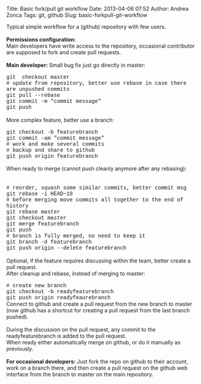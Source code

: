 Title: Basic fork/pull git workflow
Date: 2013-04-06 07:52
Author: Andrea Zonca
Tags: git, github
Slug: basic-forkpull-git-workflow

<div dir="ltr">
 Typical simple workflow for a (github) repository with few users.
</div>
<div dir="ltr">
 <b>
  <br/>
 </b>
</div>
<div dir="ltr">
 <b>
  Permissions configuration:
 </b>
</div>
<div dir="ltr">
 Main developers have write access to the repository, occasional contributor are supposed to fork and create pull requests.
</div>
<div dir="ltr">
</div>
<a name="more">
</a>
<br/>
<div dir="ltr">
 <b>
  Main developer:
 </b>
 Small bug fix just go directly in master:
</div>
<div dir="ltr">
 <span style="font-family: Courier New, Courier, monospace;">
  <br/>
 </span>
</div>
<div dir="ltr">
 <span style="font-family: Courier New, Courier, monospace;">
  git  checkout master
  <br/>
  # update from repository, better use rebase in case there are unpushed commits
  <br/>
  git pull --rebase
  <br/>
  git commit -m "commit message"
  <br/>
  git push
 </span>
</div>
<div dir="ltr">
 <br/>
</div>
<div dir="ltr">
 More complex feature, better use a branch:
</div>
<div dir="ltr">
 <span style="font-family: Courier New, Courier, monospace;">
  <br/>
 </span>
</div>
<div dir="ltr">
 <span style="font-family: Courier New, Courier, monospace;">
  git checkout -b featurebranch
  <br/>
  git commit -am "commit message"
  <br/>
  # work and make several commits
  <br/>
  # backup and share to github
  <br/>
  git push origin featurebranch
 </span>
</div>
<div dir="ltr">
 <span style="font-family: Courier New, Courier, monospace;">
  <br/>
 </span>
</div>
<div dir="ltr">
 <span style="font-family: inherit;">
  When ready to merge (cannot push cleanly anymore after any rebasing):
 </span>
 <span style="font-family: Courier New, Courier, monospace;">
  <br/>
 </span>
 <br/>
 <span style="font-family: inherit;">
  <br/>
 </span>
</div>
<div dir="ltr">
 <span style="font-family: Courier New, Courier, monospace;">
  # reorder, squash some similar commits, better commit msg
 </span>
 <br/>
 <span style="font-family: Courier New, Courier, monospace;">
  git rebase -i HEAD~10
 </span>
 <br/>
 <span style="font-family: Courier New, Courier, monospace;">
  # before merging move commits all together to the end of history
 </span>
 <br/>
 <span style="font-family: Courier New, Courier, monospace;">
  git rebase master
 </span>
 <br/>
 <span style="font-family: Courier New, Courier, monospace;">
  git checkout master
 </span>
 <br/>
 <span style="font-family: Courier New, Courier, monospace;">
  git merge featurebranch
 </span>
 <br/>
 <span style="font-family: Courier New, Courier, monospace;">
  git push
 </span>
 <br/>
 <span style="font-family: Courier New, Courier, monospace;">
  # branch is fully merged, no need to keep it
 </span>
 <br/>
 <span style="font-family: Courier New, Courier, monospace;">
  git branch -d featurebranch
 </span>
 <br/>
 <span style="font-family: Courier New, Courier, monospace;">
  git push origin --delete featurebranch
 </span>
</div>
<div dir="ltr">
 <br/>
</div>
<div dir="ltr">
 Optional, if the feature requires discussing within the team, better create a pull request.
 <br/>
 After cleanup and rebase, instead of merging to master:
 <br/>
 <span style="font-family: Courier New, Courier, monospace;">
  <br/>
 </span>
</div>
<div dir="ltr">
 <span style="font-family: Courier New, Courier, monospace;">
  # create new branch
  <br/>
  git checkout -b readyfeaturebranch
  <br/>
  git push origin readyfeaurebranch
 </span>
</div>
<div dir="ltr">
 Connect to github and create a pull request from the new branch to master (now github has a shortcut for creating a pull request from the last branch pushed).
</div>
<div dir="ltr">
 <br/>
</div>
<div dir="ltr">
 During the discussion on the pull request, any commit to the readyfeaturebranch is added to the pull request.
 <br/>
 When ready either automatically merge on github, or do it manually as previously.
</div>
<div dir="ltr">
 <br/>
</div>
<div dir="ltr">
 <b>
  For occasional developers:
 </b>
 Just fork the repo on github to their account, work on a branch there, and then create a pull request on the github web interface from the branch to master on the main repository.
</div>
